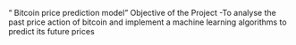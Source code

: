 “ Bitcoin price prediction model”
Objective of the Project -To analyse the past price action of bitcoin and implement a machine learning algorithms to predict its future prices
